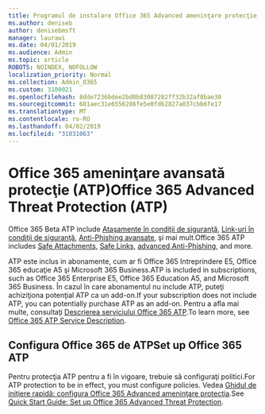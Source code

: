 ```yaml
---
title: Programul de instalare Office 365 Advanced ameninţare protecţie (ATP)
ms.author: deniseb
author: denisebmsft
manager: laurawi
ms.date: 04/01/2019
ms.audience: Admin
ms.topic: article
ROBOTS: NOINDEX, NOFOLLOW
localization_priority: Normal
ms.collection: Admin_O365
ms.custom: 3100021
ms.openlocfilehash: 8dde7236bdee2bd0b83087282ff32b32af8bae30
ms.sourcegitcommit: 601aec31e6556286fe5e0fd62827a037cbb6fe17
ms.translationtype: MT
ms.contentlocale: ro-RO
ms.lasthandoff: 04/02/2019
ms.locfileid: "31031063"
---
```

# <a name="office-365-advanced-threat-protection-atp"></a><span data-ttu-id="ebed6-102">Office 365 ameninţare avansată protecţie (ATP)</span><span class="sxs-lookup"><span data-stu-id="ebed6-102">Office 365 Advanced Threat Protection (ATP)</span></span>

<span data-ttu-id="ebed6-103">Office 365 Beta ATP include [Ataşamente în condiţii de siguranţă](https://docs.microsoft.com/office365/securitycompliance/atp-safe-attachments), [Link-uri în condiţii de siguranţă](https://docs.microsoft.com/office365/securitycompliance/atp-safe-links), [Anti-Phishing avansate](https://docs.microsoft.com/office365/securitycompliance/atp-anti-phishing), şi mai mult.</span><span class="sxs-lookup"><span data-stu-id="ebed6-103">Office 365 ATP includes [Safe Attachments](https://docs.microsoft.com/office365/securitycompliance/atp-safe-attachments), [Safe Links](https://docs.microsoft.com/office365/securitycompliance/atp-safe-links), [advanced Anti-Phishing](https://docs.microsoft.com/office365/securitycompliance/atp-anti-phishing), and more.</span></span> 

<span data-ttu-id="ebed6-104">ATP este inclus in abonamente, cum ar fi Office 365 Intreprindere E5, Office 365 educaţie A5 şi Microsoft 365 Business.</span><span class="sxs-lookup"><span data-stu-id="ebed6-104">ATP is included in subscriptions, such as Office 365 Enterprise E5, Office 365 Education A5, and Microsoft 365 Business.</span></span> <span data-ttu-id="ebed6-105">În cazul în care abonamentul nu include ATP, puteţi achiziţiona potenţial ATP ca un add-on.</span><span class="sxs-lookup"><span data-stu-id="ebed6-105">If your subscription does not include ATP, you can potentially purchase ATP as an add-on.</span></span> <span data-ttu-id="ebed6-106">Pentru a afla mai multe, consultaţi [Descrierea serviciului Office 365 ATP](https://docs.microsoft.com/office365/servicedescriptions/office-365-advanced-threat-protection-service-description).</span><span class="sxs-lookup"><span data-stu-id="ebed6-106">To learn more, see [Office 365 ATP Service Description](https://docs.microsoft.com/office365/servicedescriptions/office-365-advanced-threat-protection-service-description).</span></span>

## <a name="set-up-office-365-atp"></a><span data-ttu-id="ebed6-107">Configura Office 365 de ATP</span><span class="sxs-lookup"><span data-stu-id="ebed6-107">Set up Office 365 ATP</span></span>

<span data-ttu-id="ebed6-108">Pentru protecţia ATP pentru a fi în vigoare, trebuie să configuraţi politici.</span><span class="sxs-lookup"><span data-stu-id="ebed6-108">For ATP protection to be in effect, you must configure policies.</span></span> <span data-ttu-id="ebed6-109">Vedea [Ghidul de iniţiere rapidă: configura Office 365 Advanced ameninţare protecţia](https://docs.microsoft.com/office365/securitycompliance/checklist-atp-setup).</span><span class="sxs-lookup"><span data-stu-id="ebed6-109">See [Quick Start Guide: Set up Office 365 Advanced Threat Protection](https://docs.microsoft.com/office365/securitycompliance/checklist-atp-setup).</span></span>

